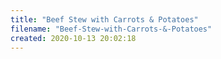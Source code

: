 ```yaml
---
title: "Beef Stew with Carrots & Potatoes"
filename: "Beef-Stew-with-Carrots-&-Potatoes"
created: 2020-10-13 20:02:18
---
```

